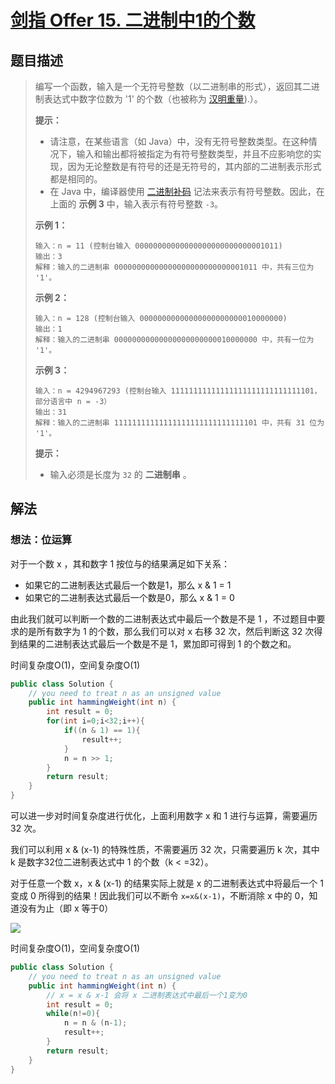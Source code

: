# [剑指 Offer 15. 二进制中1的个数](https://leetcode-cn.com/problems/er-jin-zhi-zhong-1de-ge-shu-lcof/)

## 题目描述

>编写一个函数，输入是一个无符号整数（以二进制串的形式），返回其二进制表达式中数字位数为 '1' 的个数（也被称为 [汉明重量](http://en.wikipedia.org/wiki/Hamming_weight)).）。
>
>**提示：**
>
>- 请注意，在某些语言（如 Java）中，没有无符号整数类型。在这种情况下，输入和输出都将被指定为有符号整数类型，并且不应影响您的实现，因为无论整数是有符号的还是无符号的，其内部的二进制表示形式都是相同的。
>- 在 Java 中，编译器使用 [二进制补码](https://baike.baidu.com/item/二进制补码/5295284) 记法来表示有符号整数。因此，在上面的 **示例 3** 中，输入表示有符号整数 `-3`。
>
>**示例 1：**
>
>```
>输入：n = 11 (控制台输入 00000000000000000000000000001011)
>输出：3
>解释：输入的二进制串 00000000000000000000000000001011 中，共有三位为 '1'。
>```
>
>**示例 2：**
>
>```
>输入：n = 128 (控制台输入 00000000000000000000000010000000)
>输出：1
>解释：输入的二进制串 00000000000000000000000010000000 中，共有一位为 '1'。
>```
>
>**示例 3：**
>
>```
>输入：n = 4294967293 (控制台输入 11111111111111111111111111111101，部分语言中 n = -3）
>输出：31
>解释：输入的二进制串 11111111111111111111111111111101 中，共有 31 位为 '1'。
>```
>
>**提示：**
>
>- 输入必须是长度为 `32` 的 **二进制串** 。

## 解法

### 想法：位运算

对于一个数 x ，其和数字 1 按位与的结果满足如下关系：

- 如果它的二进制表达式最后一个数是1，那么 x & 1 = 1
- 如果它的二进制表达式最后一个数是0，那么 x & 1 = 0

由此我们就可以判断一个数的二进制表达式中最后一个数是不是 1 ，不过题目中要求的是所有数字为 1 的个数，那么我们可以对 x 右移 32 次，然后判断这 32 次得到结果的二进制表达式最后一个数是不是 1，累加即可得到 1 的个数之和。

时间复杂度O(1)，空间复杂度O(1) 

~~~java
public class Solution {
    // you need to treat n as an unsigned value
    public int hammingWeight(int n) {
        int result = 0;
        for(int i=0;i<32;i++){
            if((n & 1) == 1){
                result++;
            }
            n = n >> 1;
        }
        return result;
    }
}
~~~

可以进一步对时间复杂度进行优化，上面利用数字 x 和 1 进行与运算，需要遍历 32 次。

我们可以利用 x & (x-1) 的特殊性质，不需要遍历 32 次，只需要遍历 k 次，其中 k 是数字32位二进制表达式中 1 的个数（k < =32）。

对于任意一个数 x，x & (x-1) 的结果实际上就是 x 的二进制表达式中将最后一个 1 变成 0 所得到的结果！因此我们可以不断令 `x=x&(x-1)`，不断消除 x 中的 0，知道没有为止（即 x 等于0）

![](https://cdn.jsdelivr.net/gh/SniperCoding/pictures1/20220316141023.png)

时间复杂度O(1)，空间复杂度O(1) 

~~~java
public class Solution {
    // you need to treat n as an unsigned value
    public int hammingWeight(int n) {
        // x = x & x-1 会将 x 二进制表达式中最后一个1变为0
        int result = 0;
        while(n!=0){
            n = n & (n-1);
            result++;
        }
        return result;
    }
}
~~~

